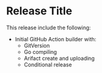 # Release Title

This release include the following:

* Initial GitHub Action builder with:
  * GitVersion
  * Go compiling
  * Arifact create and uploading
  * Conditional release